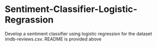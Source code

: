 # Sentiment-Classifier-Logistic-Regrassion

Develop a sentiment classifier using logistic regression for the dataset imdb-reviews.csv.
README is provided above
